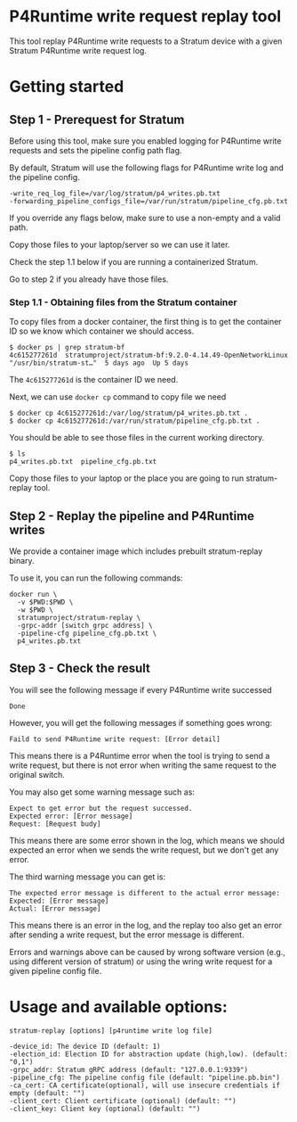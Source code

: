 <!--
Copyright 2020-present Open Networking Foundation

SPDX-License-Identifier: Apache-2.0
-->

P4Runtime write request replay tool
====

This tool replay P4Runtime write requests to a Stratum device with a given
Stratum P4Runtime write request log.

# Getting started

## Step 1 - Prerequest for Stratum

Before using this tool, make sure you enabled logging for P4Runtime write requests
and sets the pipeline config path flag.

By default, Stratum will use the following flags for P4Runtime write log and
the pipeline config.

```
-write_req_log_file=/var/log/stratum/p4_writes.pb.txt
-forwarding_pipeline_configs_file=/var/run/stratum/pipeline_cfg.pb.txt
```

If you override any flags below, make sure to use a non-empty and a valid path.

Copy those files to your laptop/server so we can use it later.

Check the step 1.1 below if you are running a containerized Stratum.

Go to step 2 if you already have those files.

### Step 1.1 - Obtaining files from the Stratum container

To copy files from a docker container, the first thing is to get the container
ID so we know which container we should access.

```
$ docker ps | grep stratum-bf
4c615277261d  stratumproject/stratum-bf:9.2.0-4.14.49-OpenNetworkLinux  "/usr/bin/stratum-st…"  5 days ago  Up 5 days
```

The `4c615277261d` is the container ID we need.

Next, we can use `docker cp` command to copy file we need

```
$ docker cp 4c615277261d:/var/log/stratum/p4_writes.pb.txt .
$ docker cp 4c615277261d:/var/run/stratum/pipeline_cfg.pb.txt .
```

You should be able to see those files in the current working directory.

```
$ ls
p4_writes.pb.txt  pipeline_cfg.pb.txt
```

Copy those files to your laptop or the place you are going to run stratum-replay tool.

## Step 2 - Replay the pipeline and P4Runtime writes

We provide a container image which includes prebuilt stratum-replay binary.

To use it, you can run the following commands:

```
docker run \
  -v $PWD:$PWD \
  -w $PWD \
  stratumproject/stratum-replay \
  -grpc-addr [switch grpc address] \
  -pipeline-cfg pipeline_cfg.pb.txt \
  p4_writes.pb.txt
```

## Step 3 - Check the result

You will see the following message if every P4Runtime write successed

```
Done
```

However, you will get the following messages if something goes wrong:

```
Faild to send P4Runtime write request: [Error detail]
```

This means there is a P4Runtime error when the tool is trying to send a write request,
but there is not error when writing the same request to the original switch.

You may also get some warning message such as:

```
Expect to get error but the request successed.
Expected error: [Error message]
Request: [Request budy]
```

This means there are some error shown in the log, which means we should expected
an error when we sends the write request, but we don't get any error.

The third warning message you can get is:

```
The expected error message is different to the actual error message:
Expected: [Error message]
Actual: [Error message]
```

This means there is an error in the log, and the replay too also get an error
after sending a write request, but the error message is different.

Errors and warnings above can be caused by wrong software version (e.g., using different version of stratum)
or using the wring write request for a given pipeline config file.

# Usage and available options:

`stratum-replay [options] [p4runtime write log file]`

```
-device_id: The device ID (default: 1)
-election_id: Election ID for abstraction update (high,low). (default: "0,1")
-grpc_addr: Stratum gRPC address (default: "127.0.0.1:9339")
-pipeline_cfg: The pipeline config file (default: "pipeline.pb.bin")
-ca_cert: CA certificate(optional), will use insecure credentials if empty (default: "")
-client_cert: Client certificate (optional) (default: "")
-client_key: Client key (optional) (default: "")
```
